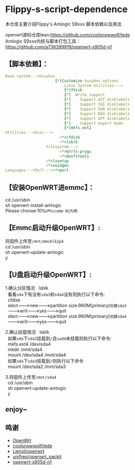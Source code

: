 # Flippy-s-script-dependence
本仓库主要介绍Flippy's Amlogic S9xxx 脚本依赖以及用法

openwrt源码仓库lean:https://github.com/coolsnowwolf/lede  
Amlogic S9xxx内核与脚本打包工具：https://github.com/a736399919/openwrt-s905d-n1  

## 【脚本依赖】：

```yaml
Base system--->busybox  
                      [*]Customize busybox options  
                          Linux System Utilities--->  
                          [*]fdisk  
                          [*]  Write support  
                          [*]    Support AIT disklabels  
                          [*]    Support SGI disklabels  
                          [*]    Support SUN disklabels  
                          [*]    Support BSD disklabels  
                          [*]    Support GPT disklabels  
                          [*]    Support expert mode  
                          [*]mkfs.ext2  
Utilities--->Disc--->  
                        <*>cfdisk  
                        <*>lsblk  
                  Filesystem--->  
                        <*>btrfs-progs  
                        <*>dosfstools         
                  <*>losetup  
                  <*>uuidgen  
Languages--->Perl---><*>perl  
```

## 【安装OpenWRT进emmc】：

cd /usr/sbin  
sh openwrt-install-amlogic  
Please choose:101`以Phicomm N1为例` 

## 【Emmc启动升级OpenWRT】:

将固件上传至`/mnt/mmcblk2p4`  
cd /usr/sbin  
sh openwrt-update-amlogic  
y  

## 【U盘启动升级OpenWRT】:

1.确认分区情况
&nbsp;&nbsp;lsblk  
&nbsp;&nbsp;看看`sda`下有没有`sda3`和`sda4`没有则执行以下命令:  
&nbsp;&nbsp;cfdisk  
&nbsp;&nbsp;slect--->new--->partition size:960M(primary)`创建sda3`  
&nbsp;&nbsp;--->writ--->yes--->quit  
&nbsp;&nbsp;slect--->new--->partition size:960M(primary)`创建sda4`  
&nbsp;&nbsp;--->writ--->yes--->quit  
             
 2.确认挂载情况
&nbsp;&nbsp;lsblk  
&nbsp;&nbsp;如果`sda`下`sda2`挂载到`/`且`sad4`未挂载则执行以下命令:  
&nbsp;&nbsp;mkfs.ext4 /dev/sda4  
&nbsp;&nbsp;mkdir /mnt/sda4  
&nbsp;&nbsp;mount /dev/sda4 /mnt/sda4  
&nbsp;&nbsp;如果`sda`下`sda3`挂载到`/`则执行以下命令  
&nbsp;&nbsp;mount /dev/sda2 /mnt/sda3  
      
3.将固件上传至`/mnt/sda4`  
&nbsp;&nbsp;cd /usr/sbin  
&nbsp;&nbsp;sh openwrt-update-amlogic  
&nbsp;&nbsp;y  
   
## enjoy~
 
## 鸣谢

- [OpenWrt](https://github.com/openwrt/openwrt)
- [coolsnowwolf/lede](https://github.com/coolsnowwolf/lede)
- [Lienol/openwrt](https://github.com/Lienol/openwrt)
- [unifreq/openwrt_packit](https://github.com/unifreq/openwrt_packit)
- [openwrt-s905d-n1](https://github.com/a736399919/openwrt-s905d-n1)
